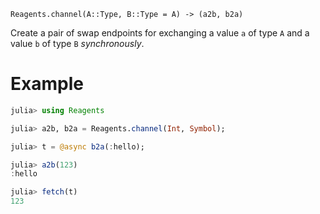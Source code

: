     Reagents.channel(A::Type, B::Type = A) -> (a2b, b2a)

Create a pair of swap endpoints for exchanging a value `a` of type `A` and a
value `b` of type `B` *synchronously*.

# Example

```julia
julia> using Reagents

julia> a2b, b2a = Reagents.channel(Int, Symbol);

julia> t = @async b2a(:hello);

julia> a2b(123)
:hello

julia> fetch(t)
123
```
